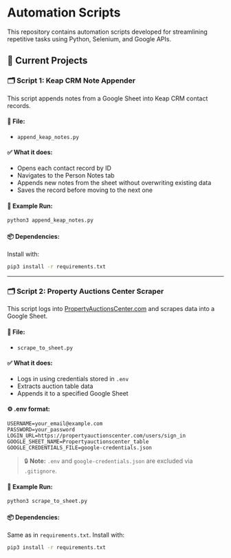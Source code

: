 # Automation Scripts

This repository contains automation scripts developed for streamlining repetitive tasks using Python, Selenium, and Google APIs.

## 🚀 Current Projects

### 🗂️ Script 1: Keap CRM Note Appender

This script appends notes from a Google Sheet into Keap CRM contact records.

#### 📄 File:
- `append_keap_notes.py`

#### ✅ What it does:
- Opens each contact record by ID
- Navigates to the Person Notes tab
- Appends new notes from the sheet without overwriting existing data
- Saves the record before moving to the next one

#### 🧪 Example Run:
```bash
python3 append_keap_notes.py
```

#### 📦 Dependencies:
Install with:
```bash
pip3 install -r requirements.txt
```

---

### 🗂️ Script 2: Property Auctions Center Scraper

This script logs into [PropertyAuctionsCenter.com](https://propertyauctionscenter.com) and scrapes data into a Google Sheet.

#### 📄 File:
- `scrape_to_sheet.py`

#### ✅ What it does:
- Logs in using credentials stored in `.env`
- Extracts auction table data
- Appends it to a specified Google Sheet

#### ⚙️ .env format:
```
USERNAME=your_email@example.com
PASSWORD=your_password
LOGIN_URL=https://propertyauctionscenter.com/users/sign_in
GOOGLE_SHEET_NAME=Propertyauctionscenter_table
GOOGLE_CREDENTIALS_FILE=google-credentials.json
```

> 🔒 **Note:** `.env` and `google-credentials.json` are excluded via `.gitignore`.

#### 🧪 Example Run:
```bash
python3 scrape_to_sheet.py
```

#### 📦 Dependencies:
Same as in `requirements.txt`. Install with:
```bash
pip3 install -r requirements.txt
```

